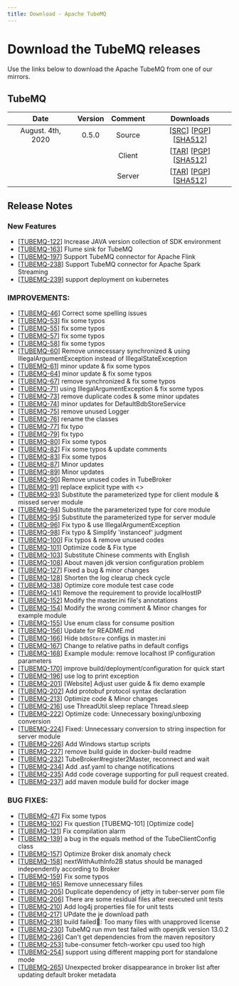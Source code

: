 ```yaml
---
title: Download - Apache TubeMQ
---
```


# Download the TubeMQ releases

Use the links below to download the Apache TubeMQ from one of our mirrors.

## TubeMQ
| Date | Version| Comment | Downloads |
|:---:|:--:|:--:|:--:|
| August. 4th, 2020 | 0.5.0 | Source | [[SRC](http://www.apache.org/dyn/closer.lua/incubator/tubemq/0.5.0-incubating/apache-tubemq-0.5.0-incubating-src.tar.gz)]                 [[PGP](https://downloads.apache.org/incubator/tubemq/0.5.0-incubating/apache-tubemq-0.5.0-incubating-src.tar.gz.asc)]             [[SHA512](https://downloads.apache.org/incubator/tubemq/0.5.0-incubating/apache-tubemq-0.5.0-incubating-src.tar.gz.sha512)] |
| |                       | Client | [[TAR](http://www.apache.org/dyn/closer.lua/incubator/tubemq/0.5.0-incubating/apache-tubemq-client-0.5.0-incubating-bin.tar.gz)]          [[PGP](https://downloads.apache.org/incubator/tubemq/0.5.0-incubating/apache-tubemq-client-0.5.0-incubating-bin.tar.gz.asc)]      [[SHA512](https://downloads.apache.org/incubator/tubemq/0.5.0-incubating/apache-tubemq-client-0.5.0-incubating-bin.tar.gz.sha512)] |
| |                       | Server | [[TAR](http://www.apache.org/dyn/closer.lua/incubator/tubemq/0.5.0-incubating/apache-tubemq-server-0.5.0-incubating-bin.tar.gz)]          [[PGP](https://downloads.apache.org/incubator/tubemq/0.5.0-incubating/apache-tubemq-server-0.5.0-incubating-bin.tar.gz.asc)]      [[SHA512](https://downloads.apache.org/incubator/tubemq/0.5.0-incubating/apache-tubemq-server-0.5.0-incubating-bin.tar.gz.sha512)] |


## Release Notes

### New Features
 - [[TUBEMQ-122](https://issues.apache.org/jira/browse/TUBEMQ-122)] Increase JAVA version collection of SDK environment
 - [[TUBEMQ-163](https://issues.apache.org/jira/browse/TUBEMQ-163)] Flume sink for TubeMQ
 - [[TUBEMQ-197](https://issues.apache.org/jira/browse/TUBEMQ-197)] Support TubeMQ connector for Apache Flink
 - [[TUBEMQ-238](https://issues.apache.org/jira/browse/TUBEMQ-238)] Support TubeMQ connector for Apache Spark Streaming
 - [[TUBEMQ-239](https://issues.apache.org/jira/browse/TUBEMQ-239)] support deployment on kubernetes

### IMPROVEMENTS:
 - [[TUBEMQ-46](https://issues.apache.org/jira/browse/TUBEMQ-46)] Correct some spelling issues
 - [[TUBEMQ-53](https://issues.apache.org/jira/browse/TUBEMQ-53)] fix some typos
 - [[TUBEMQ-55](https://issues.apache.org/jira/browse/TUBEMQ-55)] fix some typos
 - [[TUBEMQ-57](https://issues.apache.org/jira/browse/TUBEMQ-57)] fix some typos
 - [[TUBEMQ-58](https://issues.apache.org/jira/browse/TUBEMQ-58)] fix some typos
 - [[TUBEMQ-60](https://issues.apache.org/jira/browse/TUBEMQ-60)] Remove unnecessary synchronized & using IllegalArgumentException instead of IllegalStateException
 - [[TUBEMQ-61](https://issues.apache.org/jira/browse/TUBEMQ-61)] minor update & fix some typos
 - [[TUBEMQ-64](https://issues.apache.org/jira/browse/TUBEMQ-64)] minor update & fix some typos
 - [[TUBEMQ-67](https://issues.apache.org/jira/browse/TUBEMQ-67)] remove synchronized & fix some typos
 - [[TUBEMQ-71](https://issues.apache.org/jira/browse/TUBEMQ-71)] using IllegalArgumentException & fix some typos
 - [[TUBEMQ-73](https://issues.apache.org/jira/browse/TUBEMQ-73)] remove duplicate codes & some minor updates
 - [[TUBEMQ-74](https://issues.apache.org/jira/browse/TUBEMQ-74)] minor updates for DefaultBdbStoreService
 - [[TUBEMQ-75](https://issues.apache.org/jira/browse/TUBEMQ-75)] remove unused Logger
 - [[TUBEMQ-76](https://issues.apache.org/jira/browse/TUBEMQ-76)] rename the classes
 - [[TUBEMQ-77](https://issues.apache.org/jira/browse/TUBEMQ-77)] fix typo
 - [[TUBEMQ-79](https://issues.apache.org/jira/browse/TUBEMQ-79)] fix typo
 - [[TUBEMQ-80](https://issues.apache.org/jira/browse/TUBEMQ-80)] Fix some typos
 - [[TUBEMQ-82](https://issues.apache.org/jira/browse/TUBEMQ-82)] Fix some typos & update comments
 - [[TUBEMQ-83](https://issues.apache.org/jira/browse/TUBEMQ-83)] Fix some typos
 - [[TUBEMQ-87](https://issues.apache.org/jira/browse/TUBEMQ-87)] Minor updates
 - [[TUBEMQ-89](https://issues.apache.org/jira/browse/TUBEMQ-89)] Minor updates
 - [[TUBEMQ-90](https://issues.apache.org/jira/browse/TUBEMQ-90)] Remove unused codes in TubeBroker
 - [[TUBEMQ-91](https://issues.apache.org/jira/browse/TUBEMQ-91)] replace explicit type with <>
 - [[TUBEMQ-93](https://issues.apache.org/jira/browse/TUBEMQ-93)] Substitute the parameterized type for client module & missed server module
 - [[TUBEMQ-94](https://issues.apache.org/jira/browse/TUBEMQ-94)] Substitute the parameterized type for core module
 - [[TUBEMQ-95](https://issues.apache.org/jira/browse/TUBEMQ-95)] Substitute the parameterized type for server module
 - [[TUBEMQ-96](https://issues.apache.org/jira/browse/TUBEMQ-96)] Fix typo & use IllegalArgumentException
 - [[TUBEMQ-98](https://issues.apache.org/jira/browse/TUBEMQ-98)] Fix typo & Simplify 'instanceof' judgment
 - [[TUBEMQ-100](https://issues.apache.org/jira/browse/TUBEMQ-100)] Fix typos & remove unused codes
 - [[TUBEMQ-101](https://issues.apache.org/jira/browse/TUBEMQ-101)] Optimize code & Fix type
 - [[TUBEMQ-103](https://issues.apache.org/jira/browse/TUBEMQ-103)] Substitute Chinese comments with English
 - [[TUBEMQ-108](https://issues.apache.org/jira/browse/TUBEMQ-108)] About maven jdk version configuration problem
 - [[TUBEMQ-127](https://issues.apache.org/jira/browse/TUBEMQ-127)] Fixed a bug & minor changes
 - [[TUBEMQ-128](https://issues.apache.org/jira/browse/TUBEMQ-128)] Shorten the log clearup check cycle
 - [[TUBEMQ-138](https://issues.apache.org/jira/browse/TUBEMQ-138)] Optimize core module test case code
 - [[TUBEMQ-141](https://issues.apache.org/jira/browse/TUBEMQ-141)] Remove the requirement to provide localHostIP
 - [[TUBEMQ-152](https://issues.apache.org/jira/browse/TUBEMQ-152)] Modify the master.ini file's annotations
 - [[TUBEMQ-154](https://issues.apache.org/jira/browse/TUBEMQ-154)] Modify the wrong comment & Minor changes for example module
 - [[TUBEMQ-155](https://issues.apache.org/jira/browse/TUBEMQ-155)] Use enum class for consume position
 - [[TUBEMQ-156](https://issues.apache.org/jira/browse/TUBEMQ-156)] Update for README.md
 - [[TUBEMQ-166](https://issues.apache.org/jira/browse/TUBEMQ-166)] Hide `bdbStore` configs in master.ini
 - [[TUBEMQ-167](https://issues.apache.org/jira/browse/TUBEMQ-167)] Change to relative paths in default configs
 - [[TUBEMQ-168](https://issues.apache.org/jira/browse/TUBEMQ-168)] Example module: remove localhost IP configuration parameters
 - [[TUBEMQ-170](https://issues.apache.org/jira/browse/TUBEMQ-170)] improve build/deployment/configuration for quick start
 - [[TUBEMQ-196](https://issues.apache.org/jira/browse/TUBEMQ-196)] use log to print exception
 - [[TUBEMQ-201](https://issues.apache.org/jira/browse/TUBEMQ-201)] [Website] Adjust user guide & fix demo example
 - [[TUBEMQ-202](https://issues.apache.org/jira/browse/TUBEMQ-202)] Add protobuf protocol syntax declaration
 - [[TUBEMQ-213](https://issues.apache.org/jira/browse/TUBEMQ-213)] Optimize code & Minor changes
 - [[TUBEMQ-216](https://issues.apache.org/jira/browse/TUBEMQ-216)] use ThreadUtil.sleep replace Thread.sleep
 - [[TUBEMQ-222](https://issues.apache.org/jira/browse/TUBEMQ-222)] Optimize code: Unnecessary boxing/unboxing conversion
 - [[TUBEMQ-224](https://issues.apache.org/jira/browse/TUBEMQ-224)] Fixed: Unnecessary conversion to string inspection for server module
 - [[TUBEMQ-226](https://issues.apache.org/jira/browse/TUBEMQ-226)] Add Windows startup scripts
 - [[TUBEMQ-227](https://issues.apache.org/jira/browse/TUBEMQ-227)] remove build guide in docker-build readme
 - [[TUBEMQ-232](https://issues.apache.org/jira/browse/TUBEMQ-232)] TubeBroker#register2Master, reconnect and wait
 - [[TUBEMQ-234](https://issues.apache.org/jira/browse/TUBEMQ-234)] Add .asf.yaml to change notifications
 - [[TUBEMQ-235](https://issues.apache.org/jira/browse/TUBEMQ-235)] Add code coverage supporting for pull request created.
 - [[TUBEMQ-237](https://issues.apache.org/jira/browse/TUBEMQ-237)] add maven module build for docker image

### BUG FIXES:
 - [[TUBEMQ-47](https://issues.apache.org/jira/browse/TUBEMQ-47)] Fix some typos
 - [[TUBEMQ-102](https://issues.apache.org/jira/browse/TUBEMQ-102)] Fix question [TUBEMQ-101] [Optimize code]
 - [[TUBEMQ-121](https://issues.apache.org/jira/browse/TUBEMQ-121)] Fix compilation alarm
 - [[TUBEMQ-139](https://issues.apache.org/jira/browse/TUBEMQ-139)] a bug in the equals method of the TubeClientConfig class
 - [[TUBEMQ-157](https://issues.apache.org/jira/browse/TUBEMQ-157)] Optimize Broker disk anomaly check
 - [[TUBEMQ-158](https://issues.apache.org/jira/browse/TUBEMQ-158)] nextWithAuthInfo2B status should be managed independently according to Broker
 - [[TUBEMQ-159](https://issues.apache.org/jira/browse/TUBEMQ-159)] Fix some typos
 - [[TUBEMQ-165](https://issues.apache.org/jira/browse/TUBEMQ-165)] Remove unnecessary fiiles
 - [[TUBEMQ-205](https://issues.apache.org/jira/browse/TUBEMQ-205)] Duplicate dependency of jetty in tuber-server pom file
 - [[TUBEMQ-206](https://issues.apache.org/jira/browse/TUBEMQ-206)] There are some residual files after executed unit tests
 - [[TUBEMQ-210](https://issues.apache.org/jira/browse/TUBEMQ-210)] Add log4j properties file for unit tests
 - [[TUBEMQ-217](https://issues.apache.org/jira/browse/TUBEMQ-217)] UPdate the je download path
 - [[TUBEMQ-218](https://issues.apache.org/jira/browse/TUBEMQ-218)] build failed: Too many files with unapproved license
 - [[TUBEMQ-230](https://issues.apache.org/jira/browse/TUBEMQ-230)] TubeMQ run mvn test failed with openjdk version 13.0.2
 - [[TUBEMQ-236](https://issues.apache.org/jira/browse/TUBEMQ-236)] Can't get dependencies from the maven repository
 - [[TUBEMQ-253](https://issues.apache.org/jira/browse/TUBEMQ-253)] tube-consumer fetch-worker cpu used too high
 - [[TUBEMQ-254](https://issues.apache.org/jira/browse/TUBEMQ-254)] support using different mapping port for standalone mode
 - [[TUBEMQ-265](https://issues.apache.org/jira/browse/TUBEMQ-265)] Unexpected broker disappearance in broker list after updating default broker metadata
  